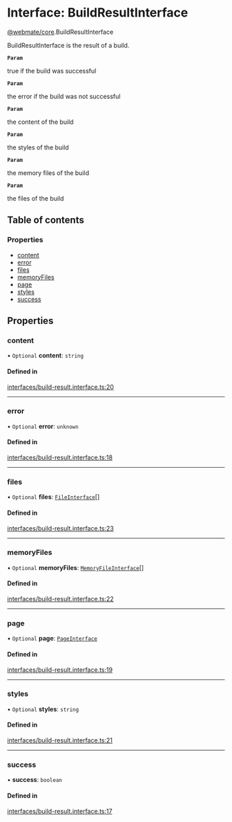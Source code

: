# Interface: BuildResultInterface

[@webmate/core](../wiki/@webmate.core).BuildResultInterface

BuildResultInterface is the result of a build.

**`Param`**

true if the build was successful

**`Param`**

the error if the build was not successful

**`Param`**

the content of the build

**`Param`**

the styles of the build

**`Param`**

the memory files of the build

**`Param`**

the files of the build

## Table of contents

### Properties

- [content](../wiki/@webmate.core.BuildResultInterface#content)
- [error](../wiki/@webmate.core.BuildResultInterface#error)
- [files](../wiki/@webmate.core.BuildResultInterface#files)
- [memoryFiles](../wiki/@webmate.core.BuildResultInterface#memoryfiles)
- [page](../wiki/@webmate.core.BuildResultInterface#page)
- [styles](../wiki/@webmate.core.BuildResultInterface#styles)
- [success](../wiki/@webmate.core.BuildResultInterface#success)

## Properties

### content

• `Optional` **content**: `string`

#### Defined in

[interfaces/build-result.interface.ts:20](https://gitlab.com/ligrila/webmate-lit/-/blob/4b99057/packages/core/src/interfaces/build-result.interface.ts#L20)

___

### error

• `Optional` **error**: `unknown`

#### Defined in

[interfaces/build-result.interface.ts:18](https://gitlab.com/ligrila/webmate-lit/-/blob/4b99057/packages/core/src/interfaces/build-result.interface.ts#L18)

___

### files

• `Optional` **files**: [`FileInterface`](../wiki/@webmate.core.FileInterface)[]

#### Defined in

[interfaces/build-result.interface.ts:23](https://gitlab.com/ligrila/webmate-lit/-/blob/4b99057/packages/core/src/interfaces/build-result.interface.ts#L23)

___

### memoryFiles

• `Optional` **memoryFiles**: [`MemoryFileInterface`](../wiki/@webmate.core.MemoryFileInterface)[]

#### Defined in

[interfaces/build-result.interface.ts:22](https://gitlab.com/ligrila/webmate-lit/-/blob/4b99057/packages/core/src/interfaces/build-result.interface.ts#L22)

___

### page

• `Optional` **page**: [`PageInterface`](../wiki/@webmate.core.PageInterface)

#### Defined in

[interfaces/build-result.interface.ts:19](https://gitlab.com/ligrila/webmate-lit/-/blob/4b99057/packages/core/src/interfaces/build-result.interface.ts#L19)

___

### styles

• `Optional` **styles**: `string`

#### Defined in

[interfaces/build-result.interface.ts:21](https://gitlab.com/ligrila/webmate-lit/-/blob/4b99057/packages/core/src/interfaces/build-result.interface.ts#L21)

___

### success

• **success**: `boolean`

#### Defined in

[interfaces/build-result.interface.ts:17](https://gitlab.com/ligrila/webmate-lit/-/blob/4b99057/packages/core/src/interfaces/build-result.interface.ts#L17)
